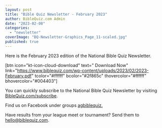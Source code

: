 ```yaml
---
layout: post
title: "Bible Quiz Newsletter - February 2023"
author: BibleQuiz.com Admin
date: "2023-02-08"
categories: 
  - "newsletter"
coverImage: "BQ-Newsletter-Graphics_Page_11-scaled.jpg"
published: true
---
```


Here is the February 2023 edition of the National Bible Quiz Newsletter.

\[btn icon="kt-icon-cloud-download" text=" Download Now" link="https://www.biblequiz.com/wp-content/uploads/2023/02/2023-February.pdf" tcolor="#ffffff" bcolor="#2f865c" thovercolor="#ffffff" bhovercolor="#004403"\]

You can quickly subscribe to the National Bible Quiz Newsletter by visiting [BibleQuiz.com/subscribe](https://www.biblequiz.com/subscribe).

Find us on Facebook under groups [agbiblequiz.](https://www.facebook.com/groups/agbiblequiz)

Have results from your league meet or tournament? Send them to [hello@biblequiz.com](mailto:hello@biblequiz.com).
